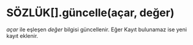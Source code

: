 # SÖZLÜK\[\].güncelle\(açar, değer\)

_açar_ ile eşleşen _değer_ bilgisi güncellenir. Eğer Kayıt bulunamaz ise yeni kayıt eklenir.

#### 

